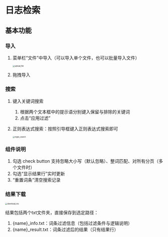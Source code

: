 # 日志检索
## 基本功能
### 导入

1. 菜单栏“文件”中导入（可以导入单个文件，也可以批量导入文件）

   <img src="D:\LSBT\LogCheck\LogCheck\img\upload_file.png" alt="upload_file" style="zoom:40%;" />

2. 拖拽导入

### 搜索

1. 键入关键词搜索

   1. 根据两个文本框中的提示语分别键入保留与排除的关键词
   2. 点击“应用过滤”

2. 正则表达式搜索：按照引导框键入正则表达式搜索即可

   <img src="D:\LSBT\LogCheck\LogCheck\img\regex_search.png" alt="regex_search" style="zoom:40%;" />

### 组件说明

1. 勾选 check button 支持忽略大小写（默认忽略）、整词匹配、对所有分页（多个文件时）
2. 勾选“显示结果行”实时更新
3. “重置词条”清空搜索记录

### 结果下载

<img src="D:\LSBT\LogCheck\LogCheck\img\download_res.png" alt="download_res" style="zoom:40%;" />

结果包括两个txt文件夹，直接保存到选定路径：

1. {name}_info.txt：词条过滤信息（包括过滤条件与逻辑说明）
2. {name}_result.txt：词条过滤后的结果（只有结果行）
